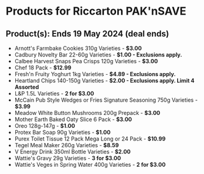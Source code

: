 # Products for Riccarton PAK'nSAVE

## Product(s): Ends 19 May 2024 (deal ends)
- Arnott's Farmbake Cookies 310g Varieties - **$3.00**
- Cadbury Novelty Bar 22-60g Varieties - **$1.00 - Exclusions apply.**
- Calbee Harvest Snaps Pea Crisps 120g Varieties - **$3.00**
- Chef 18 Pack - **$12.99**
- Fresh'n Fruity Yoghurt 1kg Varieties - **$4.89 - Exclusions apply.**
- Heartland Chips 140-150g Varieties - **$2.00 - Exclusions apply. Limit 4 Assorted**
- L&P 1.5L Varieties - **2 for $3.00**
- McCain Pub Style Wedges or Fries Signature Seasoning 750g Varieties - **$3.99**
- Meadow White Button Mushrooms 200g Prepack - **$3.00**
- Mother Earth Baked Oaty Slice 6 Pack - **$3.00**
- Oreo 128g-147g - **$1.00**
- Protex Bar Soap 90g Varieties - **$1.00**
- Purex Toilet Tissue 12 Pack Mega Long or 24 Pack - **$10.99**
- Tegel Meal Maker 260g Varieties - **$8.59**
- V Energy Drink 350ml Bottle Varieties - **$2.00**
- Wattie's Gravy 29g Varieties - **3 for $3.00**
- Wattie's Veges in Spring Water 400g Varieties - **2 for $3.00**

